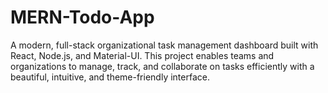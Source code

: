 # MERN-Todo-App
A modern, full-stack organizational task management dashboard built with React, Node.js, and Material-UI. This project enables teams and organizations to manage, track, and collaborate on tasks efficiently with a beautiful, intuitive, and theme-friendly interface.
